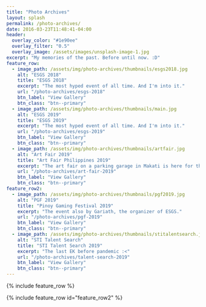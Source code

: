 ```yaml
---
title: "Photo Archives"
layout: splash
permalink: /photo-archives/
date: 2016-03-23T11:48:41-04:00
header:
  overlay_color: "#1e90ee"
  overlay_filter: "0.5"
  overlay_image: /assets/images/unsplash-image-1.jpg
excerpt: "My memories of the past. Before until now. :D"
feature_row:
  - image_path: /assets/img/photo-archives/thumbnails/esgs2018.jpg
    alt: "ESGS 2018"
    title: "ESGS 2018"
    excerpt: "The most hyped event of all time. And I'm into it."
    url: "/photo-archives/esgs-2018"
    btn_label: "View Gallery"
    btn_class: "btn--primary"
  - image_path: /assets/img/photo-archives/thumbnails/main.jpg
    alt: "ESGS 2019"
    title: "ESGS 2019"
    excerpt: "The most hyped event of all time. And I'm into it."
    url: "/photo-archives/esgs-2019"
    btn_label: "View Gallery"
    btn_class: "btn--primary"
  - image_path: /assets/img/photo-archives/thumbnails/artfair.jpg
    alt: "Art Fair 2019"
    title: "Art Fair Philippines 2019"
    excerpt: "The art fair on a parking garage in Makati is here for the 2019th edition!"
    url: "/photo-archives/art-fair-2019"
    btn_label: "View Gallery"
    btn_class: "btn--primary"
feature_row2:
  - image_path: /assets/img/photo-archives/thumbnails/pgf2019.jpg
    alt: "PGF 2019"
    title: "Pinoy Gaming Festival 2019"
    excerpt: "The event also by Gariath, the organizer of ESGS."
    url: "/photo-archives/pgf-2019"
    btn_label: "View Gallery"
    btn_class: "btn--primary"
  - image_path: /assets/img/photo-archives/thumbnails/stitalentsearch.jpg
    alt: "STI Talent Search"
    title: "STI Talent Search 2019"
    excerpt: "The last EK before pandemic :<"
    url: "/photo-archives/talent-search-2019"
    btn_label: "View Gallery"
    btn_class: "btn--primary"
---
```


{% include feature_row %}

{% include feature_row id="feature_row2" %}
